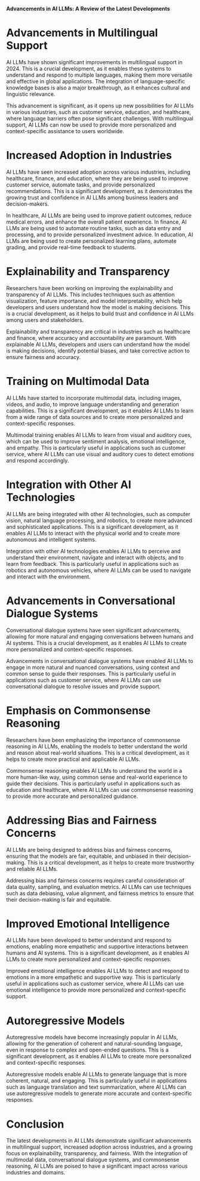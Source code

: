 **Advancements in AI LLMs: A Review of the Latest Developments**

**Advancements in Multilingual Support**
=====================================================

AI LLMs have shown significant improvements in multilingual support in 2024. This is a crucial development, as it enables these systems to understand and respond to multiple languages, making them more versatile and effective in global applications. The integration of language-specific knowledge bases is also a major breakthrough, as it enhances cultural and linguistic relevance.

This advancement is significant, as it opens up new possibilities for AI LLMs in various industries, such as customer service, education, and healthcare, where language barriers often pose significant challenges. With multilingual support, AI LLMs can now be used to provide more personalized and context-specific assistance to users worldwide.

**Increased Adoption in Industries**
=====================================

AI LLMs have seen increased adoption across various industries, including healthcare, finance, and education, where they are being used to improve customer service, automate tasks, and provide personalized recommendations. This is a significant development, as it demonstrates the growing trust and confidence in AI LLMs among business leaders and decision-makers.

In healthcare, AI LLMs are being used to improve patient outcomes, reduce medical errors, and enhance the overall patient experience. In finance, AI LLMs are being used to automate routine tasks, such as data entry and processing, and to provide personalized investment advice. In education, AI LLMs are being used to create personalized learning plans, automate grading, and provide real-time feedback to students.

**Explainability and Transparency**
================================

Researchers have been working on improving the explainability and transparency of AI LLMs. This includes techniques such as attention visualization, feature importance, and model interpretability, which help developers and users understand how the model is making decisions. This is a crucial development, as it helps to build trust and confidence in AI LLMs among users and stakeholders.

Explainability and transparency are critical in industries such as healthcare and finance, where accuracy and accountability are paramount. With explainable AI LLMs, developers and users can understand how the model is making decisions, identify potential biases, and take corrective action to ensure fairness and accuracy.

**Training on Multimodal Data**
=============================

AI LLMs have started to incorporate multimodal data, including images, videos, and audio, to improve language understanding and generation capabilities. This is a significant development, as it enables AI LLMs to learn from a wide range of data sources and to create more personalized and context-specific responses.

Multimodal training enables AI LLMs to learn from visual and auditory cues, which can be used to improve sentiment analysis, emotional intelligence, and empathy. This is particularly useful in applications such as customer service, where AI LLMs can use visual and auditory cues to detect emotions and respond accordingly.

**Integration with Other AI Technologies**
=====================================

AI LLMs are being integrated with other AI technologies, such as computer vision, natural language processing, and robotics, to create more advanced and sophisticated applications. This is a significant development, as it enables AI LLMs to interact with the physical world and to create more autonomous and intelligent systems.

Integration with other AI technologies enables AI LLMs to perceive and understand their environment, navigate and interact with objects, and to learn from feedback. This is particularly useful in applications such as robotics and autonomous vehicles, where AI LLMs can be used to navigate and interact with the environment.

**Advancements in Conversational Dialogue Systems**
=============================================

Conversational dialogue systems have seen significant advancements, allowing for more natural and engaging conversations between humans and AI systems. This is a crucial development, as it enables AI LLMs to create more personalized and context-specific responses.

Advancements in conversational dialogue systems have enabled AI LLMs to engage in more natural and nuanced conversations, using context and common sense to guide their responses. This is particularly useful in applications such as customer service, where AI LLMs can use conversational dialogue to resolve issues and provide support.

**Emphasis on Commonsense Reasoning**
================================

Researchers have been emphasizing the importance of commonsense reasoning in AI LLMs, enabling the models to better understand the world and reason about real-world situations. This is a critical development, as it helps to create more practical and applicable AI LLMs.

Commonsense reasoning enables AI LLMs to understand the world in a more human-like way, using common sense and real-world experience to guide their decisions. This is particularly useful in applications such as education and healthcare, where AI LLMs can use commonsense reasoning to provide more accurate and personalized guidance.

**Addressing Bias and Fairness Concerns**
=====================================

AI LLMs are being designed to address bias and fairness concerns, ensuring that the models are fair, equitable, and unbiased in their decision-making. This is a critical development, as it helps to create more trustworthy and reliable AI LLMs.

Addressing bias and fairness concerns requires careful consideration of data quality, sampling, and evaluation metrics. AI LLMs can use techniques such as data debiasing, value alignment, and fairness metrics to ensure that their decision-making is fair and equitable.

**Improved Emotional Intelligence**
================================

AI LLMs have been developed to better understand and respond to emotions, enabling more empathetic and supportive interactions between humans and AI systems. This is a significant development, as it enables AI LLMs to create more personalized and context-specific responses.

Improved emotional intelligence enables AI LLMs to detect and respond to emotions in a more empathetic and supportive way. This is particularly useful in applications such as customer service, where AI LLMs can use emotional intelligence to provide more personalized and context-specific support.

**Autoregressive Models**
=======================

Autoregressive models have become increasingly popular in AI LLMs, allowing for the generation of coherent and natural-sounding language, even in response to complex and open-ended questions. This is a significant development, as it enables AI LLMs to create more personalized and context-specific responses.

Autoregressive models enable AI LLMs to generate language that is more coherent, natural, and engaging. This is particularly useful in applications such as language translation and text summarization, where AI LLMs can use autoregressive models to generate more accurate and context-specific responses.

**Conclusion**
=============

The latest developments in AI LLMs demonstrate significant advancements in multilingual support, increased adoption across industries, and a growing focus on explainability, transparency, and fairness. With the integration of multimodal data, conversational dialogue systems, and commonsense reasoning, AI LLMs are poised to have a significant impact across various industries and domains.